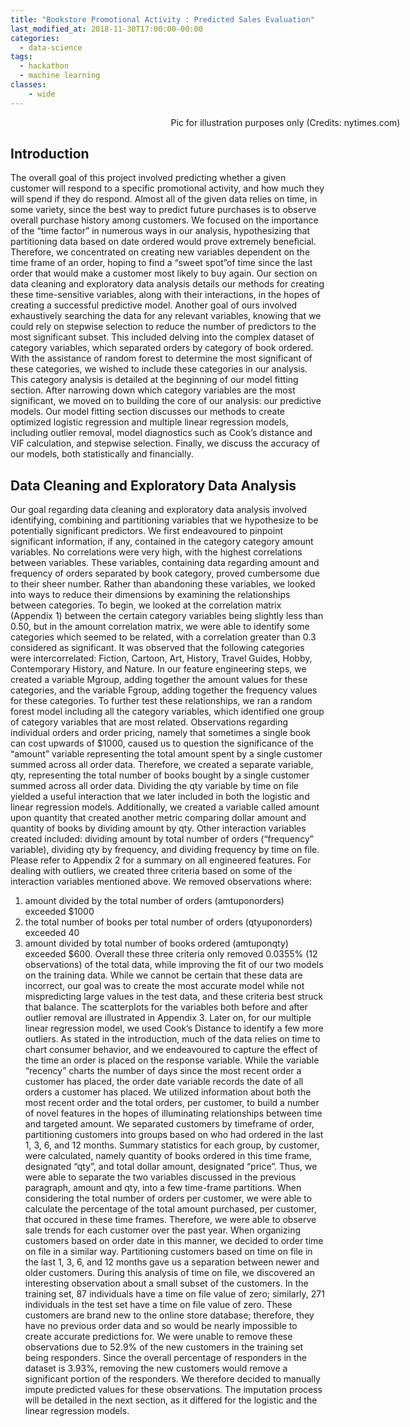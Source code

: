 ```yaml
---
title: "Bookstore Promotional Activity : Predicted Sales Evaluation"
last_modified_at: 2018-11-30T17:00:00-00:00
categories:
  - data-science
tags:
  - hackathon
  - machine learning
classes:
    - wide
---
```


<style>
figcaption {
  text-align: center;
}
</style>

<figure style="width: 800px" class="align-center">
  <img src="{{ site.url }}{{ site.baseurl }}/assets/images/bookstore/bookstore.jpg" alt="">
  <figcaption class="align-center">Pic for illustration purposes only (Credits: nytimes.com)
</figcaption>
</figure>

## Introduction

The overall goal of this project involved predicting whether a given customer will respond to a specific promotional activity, and how much they will spend if they do respond. Almost all of the given data relies on time, in some variety, since the best way to predict future purchases is to observe overall purchase history among customers. We focused on the importance of the “time factor” in numerous ways in our analysis, hypothesizing that partitioning data based on date ordered would prove extremely beneficial. Therefore, we concentrated on creating new variables
dependent on the time frame of an order, hoping to find a “sweet spot”of time since the last order that would make a customer most likely to buy again. Our section on data cleaning and
exploratory data analysis details our methods for creating these time-sensitive variables, along with their interactions, in the hopes of creating a successful predictive model.
Another goal of ours involved exhaustively searching the data for any relevant variables,
knowing that we could rely on stepwise selection to reduce the number of predictors to the most significant subset. This included delving into the complex dataset of category variables, which separated orders by category of book ordered. With the assistance of random forest to determine the most significant of these categories, we wished to include these categories in our analysis. This category analysis is detailed at the beginning of our model fitting section. After narrowing down which category variables are the most significant, we moved on to building the core of our analysis: our predictive models. Our model fitting section discusses our methods to create optimized logistic regression and multiple linear regression models, including
outlier removal, model diagnostics such as Cook’s distance and VIF calculation, and stepwise selection. Finally, we discuss the accuracy of our models, both statistically and financially.

## Data Cleaning and Exploratory Data Analysis

Our goal regarding data cleaning and exploratory data analysis involved identifying,
combining and partitioning variables that we hypothesize to be potentially significant predictors.
We first endeavoured to pinpoint significant information, if any, contained in the category
category amount variables. No correlations were very high, with the highest correlations between
variables. These variables, containing data regarding amount and frequency of orders separated
by book category, proved cumbersome due to their sheer number. Rather than abandoning these
variables, we looked into ways to reduce their dimensions by examining the relationships
between categories. To begin, we looked at the correlation matrix (Appendix 1) between the
certain category variables being slightly less than 0.50, but in the amount correlation matrix, we
were able to identify some categories which seemed to be related, with a correlation greater than
0.3 considered as significant. It was observed that the following categories were intercorrelated:
Fiction, Cartoon, Art, History, Travel Guides, Hobby, Contemporary History, and Nature. In our
feature engineering steps, we created a variable Mgroup, adding together the amount values for
these categories, and the variable Fgroup, adding together the frequency values for these
categories. To further test these relationships, we ran a random forest model including all the
category variables, which identified one group of category variables that are most related.
Observations regarding individual orders and order pricing, namely that sometimes a
single book can cost upwards of $1000, caused us to question the significance of the “amount”
variable representing the total amount spent by a single customer summed across all order data.
Therefore, we created a separate variable, qty, representing the total number of books bought by
a single customer summed across all order data. Dividing the qty variable by time on file yielded
a useful interaction that we later included in both the logistic and linear regression models.
Additionally, we created a variable called amount upon quantity that created another metric
comparing dollar amount and quantity of books by dividing amount by qty. Other interaction
variables created included: dividing amount by total number of orders (“frequency” variable),
dividing qty by frequency, and dividing frequency by time on file. Please refer to Appendix 2 for
a summary on all engineered features.
For dealing with outliers, we created three criteria based on some of the interaction
variables mentioned above. We removed observations where:
1. amount divided by the total number of orders (amtuponorders) exceeded $1000
2. the total number of books per total number of orders (qtyuponorders) exceeded 40
3. amount divided by total number of books ordered (amtuponqty) exceeded $600.
Overall these three criteria only removed 0.0355% (12 observations) of the total data, while
improving the fit of our two models on the training data. While we cannot be certain that these
data are incorrect, our goal was to create the most accurate model while not mispredicting large
values in the test data, and these criteria best struck that balance. The scatterplots for the
variables both before and after outlier removal are illustrated in Appendix 3. Later on, for our
multiple linear regression model, we used Cook’s Distance to identify a few more outliers.
As stated in the introduction, much of the data relies on time to chart consumer behavior,
and we endeavoured to capture the effect of the time an order is placed on the response variable.
While the variable “recency” charts the number of days since the most recent order a customer
has placed, the order date variable records the date of all orders a customer has placed. We
utilized information about both the most recent order and the total orders, per customer, to build
a number of novel features in the hopes of illuminating relationships between time and targeted
amount. We separated customers by timeframe of order, partitioning customers into groups
based on who had ordered in the last 1, 3, 6, and 12 months. Summary statistics for each group,
by customer, were calculated, namely quantity of books ordered in this time frame, designated
“qty”, and total dollar amount, designated “price”. Thus, we were able to separate the two
variables discussed in the previous paragraph, amount and qty, into a few time-frame partitions.
When considering the total number of orders per customer, we were able to calculate the
percentage of the total amount purchased, per customer, that occured in these time frames.
Therefore, we were able to observe sale trends for each customer over the past year.
When organizing customers based on order date in this manner, we decided to order time
on file in a similar way. Partitioning customers based on time on file in the last 1, 3, 6, and 12
months gave us a separation between newer and older customers. During this analysis of time on
file, we discovered an interesting observation about a small subset of the customers. In the
training set, 87 individuals have a time on file value of zero; similarly, 271 individuals in the test
set have a time on file value of zero. These customers are brand new to the online store
database; therefore, they have no previous order data and so would be nearly impossible to create
accurate predictions for. We were unable to remove these observations due to 52.9% of the new
customers in the training set being responders. Since the overall percentage of responders in the
dataset is 3.93%, removing the new customers would remove a significant portion of the
responders. We therefore decided to manually impute predicted values for these observations.
The imputation process will be detailed in the next section, as it differed for the logistic and the
linear regression models.